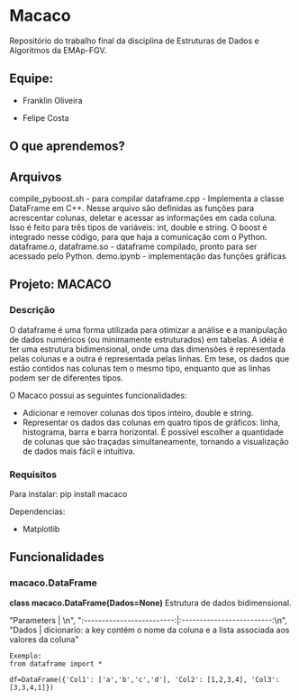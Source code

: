 # Macaco

Repositório do trabalho final da disciplina de Estruturas de Dados e Algoritmos da EMAp-FGV.

## Equipe:

- Franklin Oliveira

- Felipe Costa 

## O que aprendemos?

## Arquivos

compile_pyboost.sh - para compilar
dataframe.cpp - Implementa a classe DataFrame em C++. Nesse arquivo são definidas as funções para acrescentar colunas, deletar e acessar
as informações em cada coluna. Isso é feito para três tipos de variáveis: int, double e string. O boost é integrado nesse código, para que
haja a comunicação com o Python.
dataframe.o, dataframe.so - dataframe compilado, pronto para ser acessado pelo Python.
demo.ipynb - implementação das funções gráficas

## Projeto: MACACO

### Descrição

O dataframe é uma forma utilizada para otimizar a análise e a manipulação de dados numéricos (ou minimamente estruturados)  em tabelas. A idéia é ter uma estrutura bidimensional, onde uma das dimensões é representada pelas colunas e a outra é representada pelas linhas. Em tese, os dados que estão contidos nas colunas tem o mesmo tipo, enquanto que as linhas podem ser de diferentes tipos. 

O Macaco possui as seguintes funcionalidades:
* Adicionar e remover colunas dos tipos inteiro, double e string.
* Representar os dados das colunas em quatro tipos de gráficos: linha, histograma, barra e barra horizontal. É possível escolher a quantidade de colunas que são traçadas simultaneamente, tornando a visualização de dados mais fácil e intuitiva.

### Requisitos

Para instalar:
pip install macaco

Dependencias:
* Matplotlib

## Funcionalidades

### macaco.DataFrame
**class macaco.DataFrame(Dados=None)**
Estrutura de dados bidimensional.

"Parameters                         |  \n",
":-------------------------:|:-------------------------:\n",
"Dados |  dicionario: a key contém o nome da coluna e a lista associada aos valores da coluna"
    
    
    
    
    Exemplo:
    from dataframe import *
    
    df=DataFrame({'Col1': ['a','b','c','d'], 'Col2': [1,2,3,4], 'Col3':[3,3,4,1]})
    

